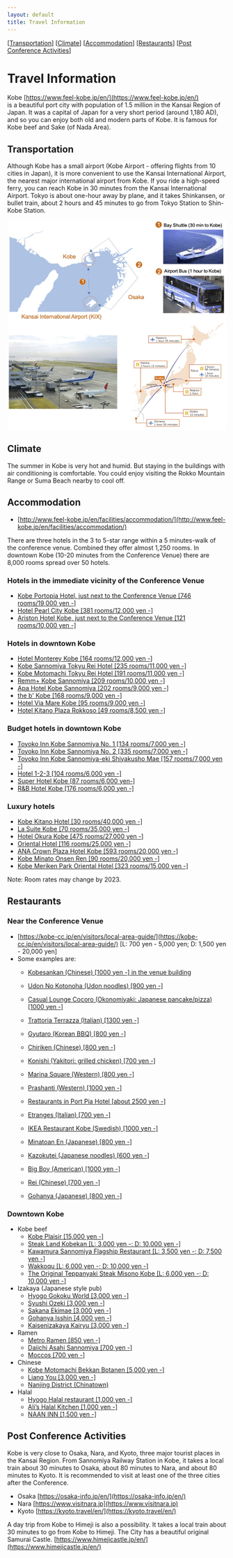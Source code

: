 ```yaml
---
layout: default
title: Travel Information
---
```


[[Transportation](#transportation)] [[Climate](#climate)] [[Accommodation](#accommodation)] [[Restaurants](#restaurants)] [[Post Conference Activities](#post-conference-activities)]

# Travel Information

Kobe [https://www.feel-kobe.jp/en/](https://www.feel-kobe.jp/en/) <br/>
is a beautiful port city with population of 1.5 million in the Kansai Region of Japan. It was a capital of Japan for a very short period (around 1,180 AD), and so you can enjoy both old and modern parts of Kobe. It is famous for Kobe beef and Sake (of Nada Area). 

## Transportation

Although Kobe has a small airport (Kobe Airport - offering flights from 10 cities in Japan), it is more convenient to use the Kansai International Airport, the nearest major international airport from Kobe. If you ride a high-speed ferry, you can reach Kobe in 30 minutes from the Kansai International Airport. Tokyo is about one-hour away by plane, and it takes Shinkansen, or bullet train, about 2 hours and 45 minutes to go from Tokyo Station to Shin-Kobe Station.

<img src="assets/images/travel.jpg"/>

## Climate

The summer in Kobe is very hot and humid. But staying in the buildings with air conditioning is comfortable. You could enjoy visiting the Rokko Mountain Range or Suma Beach nearby to cool off.

## Accommodation

* [http://www.feel-kobe.jp/en/facilities/accommodation/](http://www.feel-kobe.jp/en/facilities/accommodation/)

There are three hotels in the 3 to 5-star range within a 5 minutes-walk of the conference venue. Combined they offer almost 1,250 rooms. In downtown Kobe (10-20 minutes from the Conference Venue) there are 8,000 rooms spread over 50 hotels. 

### Hotels in the immediate vicinity of the Conference Venue

* [Kobe Portopia Hotel, just next to the Conference Venue [746 rooms/19,000 yen -]](https://www.portopia.co.jp/en/)
* [Hotel Pearl City Kobe [381 rooms/12,000 yen -]](https://www.pearlcity.jp/kobe/en/)
* [Ariston Hotel Kobe, just next to the Conference Venue [121 rooms/10,000 yen -]](https://www.ariston.jp/kobe/en/)

### Hotels in downtown Kobe

* [Hotel Monterey Kobe [164 rooms/12,000 yen -]](https://www.hotelmonterey.co.jp/en/kobe/)
* [Kobe Sannomiya Tokyu Rei Hotel [235 rooms/11,000 yen -]](https://www.tokyuhotelsjapan.com/global/kobesannomiya-r/)
* [Kobe Motomachi Tokyu Rei Hotel [191 rooms/11,000 yen -]](https://www.tokyuhotelsjapan.com/global/kobemotomachi-r/)
* [Remm+ Kobe Sannomiya [209 rooms/10,000 yen -]](https://www.hankyu-hotel.com/hotel/remm/kobe-sannomiya#)
* [Apa Hotel Kobe Sannomiya [202 rooms/9,000 yen -]](https://www.apahotel.com/hotel/kansai/hyogo/kobesannomiya/)
* [the b' Kobe [168 rooms/9,000 yen -]](https://www.theb-hotels.com/en/theb/kobe/)
* [Hotel Via Mare Kobe [95 rooms/9,000 yen -]](https://www.h-viamare.co.jp)
* [Hotel Kitano Plaza Rokkoso [49 rooms/8,500 yen -]](https://www.rokkoso.com/?men=6)

### Budget hotels in downtown Kobe

* [Toyoko Inn Kobe Sannomiya No. 1 [134 rooms/7,000 yen -]](https://www.toyoko-inn.com/eng/search/detail/00074)
* [Toyoko Inn Kobe Sannomiya No. 2 [335 rooms/7,000 yen -]](https://www.toyoko-inn.com/eng/search/detail/00123)
* [Toyoko Inn Kobe Sannomiya-eki Shiyakusho Mae [157 rooms/7,000 yen -]](https://www.toyoko-inn.com/eng/search/detail/00304)
* [Hotel 1-2-3 [104 rooms/6,000 yen -]](http://www.hotel123.co.jp)
* [Super Hotel Kobe [87 rooms/6,000 yen-]](https://www.superhoteljapan.com/en/s-hotels/kobe/)
* [R&B Hotel Kobe [176 rooms/6,000 yen -]](http://randb.jp/en/kobe/)

### Luxury hotels

* [Kobe Kitano Hotel [30 rooms/40,000 yen -]](https://www.kobe-kitanohotel.co.jp/en/)
* [La Suite Kobe [70 rooms/35,000 yen -]](https://www.l-s.jp/)
* [Hotel Okura Kobe [475 rooms/27,000 yen -]](https://www.okura-nikko.com/japan/kobe/hotel-okura-kobe/)
* [Oriental Hotel [116 rooms/25,000 yen -]](https://www.orientalhotel.jp)
* [ANA Crown Plaza Hotel Kobe [593 rooms/20,000 yen -]](https://www.anacrowneplaza-kobe.jp/en/)
* [Kobe Minato Onsen Ren [90 rooms/20,000 yen -]](https://ren-onsen.jp)
* [Kobe Meriken Park Oriental Hotel [323 rooms/15,000 yen -]](https://www.kobe-orientalhotel.co.jp/english/)

Note: Room rates may change by 2023.

## Restaurants

### Near the Conference Venue

* [https://kobe-cc.jp/en/visitors/local-area-guide/](https://kobe-cc.jp/en/visitors/local-area-guide/) 
 [L: 700 yen - 5,000 yen; D: 1,500 yen - 20,000 yen] 
* Some examples are:
   * [Kobesankan (Chinese) [1000 yen -] in the venue building](https://gurunavi.com/en/kd79800/rst/)
   * [Udon No Kotonoha (Udon noodles) [900 yen -]](https://tabelog.com/hyogo/A2801/A280104/28007285/)
   * [Casual Lounge Cocoro (Okonomiyaki: Japanese pancake/pizza) [1000 yen -]](http://sp.raqmo.com/cocolo/)
   * [Trattoria Terrazza (Italian) [1300 yen -]](https://tabelog.com/hyogo/A2801/A280104/28001291/)
   * [Gyutaro (Korean BBQ) [800 yen -]](https://tabelog.com/hyogo/A2801/A280104/28004705/)
   * [Chiriken (Chinese) [800 yen -]](https://tabelog.com/hyogo/A2801/A280104/28049018/)
   * [Konishi (Yakitori: grilled chicken) [700 yen -]](https://tabelog.com/hyogo/A2801/A280104/28003350/)
   * [Marina Square (Western) [800 yen -]](https://tabelog.com/hyogo/A2801/A280104/28015317/)
   * [Prashanti (Western) [1000 yen -]](https://tabelog.com/hyogo/A2801/A280104/28003868/)
   * [Restaurants in Port Pia Hotel [about 2500 yen -]](https://www.portopia.co.jp/en/restaurant/)

   * [Etranges (Italian) [700 yen -]](https://etrangers-kobe.business.site)
   * [IKEA Restaurant Kobe (Swedish) [1000 yen -]](https://tabelog.com/hyogo/A2801/A280104/28007247/dtlmenu/)
   * [Minatoan En (Japanese) [800 yen -]](https://tabelog.com/hyogo/A2801/A280104/28049083/)
   * [Kazokutei (Japanese noodles) [600 yen -]](https://kazokutei.co.jp/port-island/menu/?store_id=port-island&doing_wp_cron=1667278945.0028700828552246093750)
   * [Big Boy (American) [1000 yen -]](https://tabelog.com/hyogo/A2801/A280104/28034230/)
   * [Rei (Chinese) [700 yen -]](https://tabelog.com/hyogo/A2801/A280104/28051612/)
   * [Gohanya (Japanese) [800 yen -]](https://tabelog.com/hyogo/A2801/A280104/28056500/)

###  Downtown Kobe

* Kobe beef
   * [Kobe Plaisir [15,000 yen -]](https://kobe-plaisir.jp/english/)
   * [Steak Land Kobekan [L: 3,000 yen -; D: 10,000 yen -]](https://steakland-kobe.jp/publics/translation/en/22/?url=publics/index/22/)
   * [Kawamura Sannomiya Flagship Restaurant [L: 3,500 yen -; D: 7,500 yen -]](https://www.bifteck.co.jp/en/)
   * [Wakkoqu [L: 6,000 yen -; D: 10,000 yen -]](http://www.wakkoqu.com/english/index.html)
   * [The Original Teppanyaki Steak Misono Kobe [L: 6,000 yen -; D: 10,000 yen -]](https://misono.org/en/)
* Izakaya (Japanese style pub) 
   * [Hyogo Gokoku World [3,000 yen -]](https://www.world-one-group.co.jp/brand_detail/hyogo/)
   * [Syushi Ozeki [3,000 yen -]](https://robatanoganso-ozeki.owst.jp/en/)
   * [Sakana Ekimae [3,000 yen -]](https://sakanaekimae.owst.jp/en/)
   * [Gohanya Isshin [4,000 yen -]](http://foodgate.net/shop/isshin.html?shop=isshin_kobe)
   * [Kaisenizakaya Kairyu [3,000 yen -]](https://tabelog.com/hyogo/A2801/A280101/28002770/)
* Ramen
   * [Metro Ramen [850 yen -]](https://tabelog.com/hyogo/A2801/A280101/28054153/)
   * [Daiichi Asahi Sannomiya [700 yen -]](https://asahi-foods.co.jp)
   * [Moccos [700 yen -]](https://www.moccos.jp/)
* Chinese
   * [Kobe Motomachi Bekkan Botanen [5,000 yen -]](https://www.botanen.jp/)
   * [Liang You [3,000 yen -]](http://www.ryoyu-shuke.com/CMLiangYou/)
   * [Nanjing District (Chinatown)](https://www.nankinmachi.or.jp)
* Halal
   * [Hyogo Halal restaurant [1,000 yen -]](https://tabelog.com/hyogo/A2801/A280103/28051394/)
   * [Ali’s Halal Kitchen [1,000 yen -]](https://tabelog.com/hyogo/A2801/A280101/28047078/)
   * [NAAN INN [1,500 yen -]](https://tabelog.com/hyogo/A2801/A280101/28000464/)

## Post Conference Activities

Kobe is very close to Osaka, Nara, and Kyoto, three major tourist places in the Kansai Region. From Sannomiya Railway Station in Kobe, it takes a local train about 30 minutes to Osaka, about 80 minutes to Nara, and about 80 minutes to Kyoto. It is recommended to visit at least one of the three cities after the Conference.

* Osaka [https://osaka-info.jp/en/](https://osaka-info.jp/en/)
* Nara [https://www.visitnara.jp](https://www.visitnara.jp)
* Kyoto [https://kyoto.travel/en/](https://kyoto.travel/en/)

A day trip from Kobe to Himeji is also a possibility. It takes a local train about 30 minutes to go from Kobe to Himeji. The City has a beautiful original Samurai Castle. [https://www.himejicastle.jp/en/](https://www.himejicastle.jp/en/)
